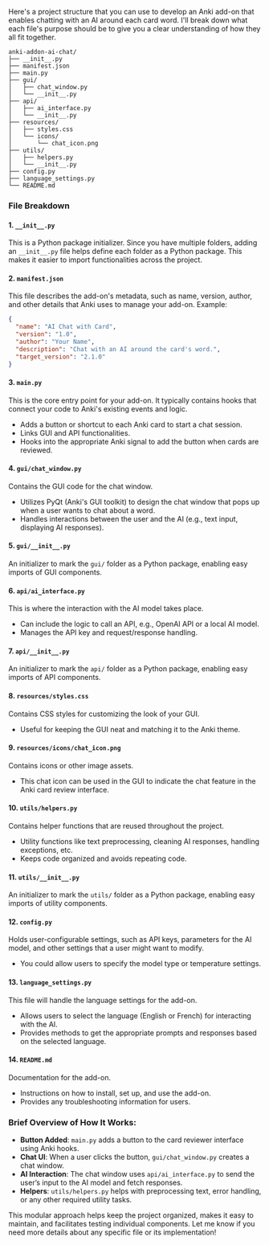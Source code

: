 Here's a project structure that you can use to develop an Anki add-on that enables chatting with an AI around each card word. I'll break down what each file's purpose should be to give you a clear understanding of how they all fit together.

```
anki-addon-ai-chat/
├── __init__.py
├── manifest.json
├── main.py
├── gui/
│   ├── chat_window.py
│   └── __init__.py
├── api/
│   ├── ai_interface.py
│   └── __init__.py
├── resources/
│   ├── styles.css
│   └── icons/
│       └── chat_icon.png
├── utils/
│   ├── helpers.py
│   └── __init__.py
├── config.py
├── language_settings.py
└── README.md
```

### File Breakdown

#### 1. `__init__.py`
This is a Python package initializer. Since you have multiple folders, adding an `__init__.py` file helps define each folder as a Python package. This makes it easier to import functionalities across the project.

#### 2. `manifest.json`
This file describes the add-on's metadata, such as name, version, author, and other details that Anki uses to manage your add-on. Example:

```json
{
  "name": "AI Chat with Card",
  "version": "1.0",
  "author": "Your Name",
  "description": "Chat with an AI around the card's word.",
  "target_version": "2.1.0"
}
```

#### 3. `main.py`
This is the core entry point for your add-on. It typically contains hooks that connect your code to Anki's existing events and logic.
- Adds a button or shortcut to each Anki card to start a chat session.
- Links GUI and API functionalities.
- Hooks into the appropriate Anki signal to add the button when cards are reviewed.

#### 4. `gui/chat_window.py`
Contains the GUI code for the chat window.
- Utilizes PyQt (Anki's GUI toolkit) to design the chat window that pops up when a user wants to chat about a word.
- Handles interactions between the user and the AI (e.g., text input, displaying AI responses).

#### 5. `gui/__init__.py`
An initializer to mark the `gui/` folder as a Python package, enabling easy imports of GUI components.

#### 6. `api/ai_interface.py`
This is where the interaction with the AI model takes place.
- Can include the logic to call an API, e.g., OpenAI API or a local AI model.
- Manages the API key and request/response handling.

#### 7. `api/__init__.py`
An initializer to mark the `api/` folder as a Python package, enabling easy imports of API components.

#### 8. `resources/styles.css`
Contains CSS styles for customizing the look of your GUI.
- Useful for keeping the GUI neat and matching it to the Anki theme.

#### 9. `resources/icons/chat_icon.png`
Contains icons or other image assets.
- This chat icon can be used in the GUI to indicate the chat feature in the Anki card review interface.

#### 10. `utils/helpers.py`
Contains helper functions that are reused throughout the project.
- Utility functions like text preprocessing, cleaning AI responses, handling exceptions, etc.
- Keeps code organized and avoids repeating code.

#### 11. `utils/__init__.py`
An initializer to mark the `utils/` folder as a Python package, enabling easy imports of utility components.

#### 12. `config.py`
Holds user-configurable settings, such as API keys, parameters for the AI model, and other settings that a user might want to modify.
- You could allow users to specify the model type or temperature settings.

#### 13. `language_settings.py`
This file will handle the language settings for the add-on.
- Allows users to select the language (English or French) for interacting with the AI.
- Provides methods to get the appropriate prompts and responses based on the selected language.

#### 14. `README.md`
Documentation for the add-on.
- Instructions on how to install, set up, and use the add-on.
- Provides any troubleshooting information for users.

### Brief Overview of How It Works:
- **Button Added**: `main.py` adds a button to the card reviewer interface using Anki hooks.
- **Chat UI**: When a user clicks the button, `gui/chat_window.py` creates a chat window.
- **AI Interaction**: The chat window uses `api/ai_interface.py` to send the user’s input to the AI model and fetch responses.
- **Helpers**: `utils/helpers.py` helps with preprocessing text, error handling, or any other required utility tasks.

This modular approach helps keep the project organized, makes it easy to maintain, and facilitates testing individual components. Let me know if you need more details about any specific file or its implementation!
